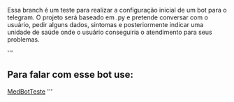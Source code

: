 Essa branch é um teste para realizar a configuração inicial de um bot para o telegram.
O projeto será baseado em .py e pretende conversar com o usuário, pedir alguns dados, sintomas e posteriormente indicar uma unidade de saúde onde o usuário conseguiria o atendimento para seus problemas. 


'''
## Para falar com esse bot use: 
[MedBotTeste](t.me/Appmedtestebot)
'''
